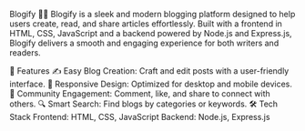 Blogify 📝🌐
Blogify is a sleek and modern blogging platform designed to help users create, read, and share articles effortlessly. Built with a frontend in HTML, CSS, JavaScript and a backend powered by Node.js and Express.js, Blogify delivers a smooth and engaging experience for both writers and readers.

🎯 Features
✍️ Easy Blog Creation: Craft and edit posts with a user-friendly interface.
📱 Responsive Design: Optimized for desktop and mobile devices.
💬 Community Engagement: Comment, like, and share to connect with others.
🔍 Smart Search: Find blogs by categories or keywords.
🛠️ Tech Stack
Frontend: HTML, CSS, JavaScript
Backend: Node.js, Express.js




 
 
